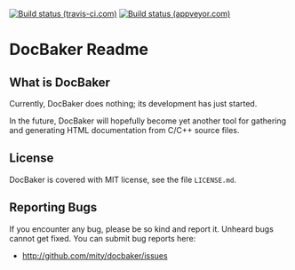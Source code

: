 [![Build status (travis-ci.com)](https://img.shields.io/travis/mity/docbaker/master.svg?label=linux%20build)](https://travis-ci.com/mity/docbaker)
[![Build status (appveyor.com)](https://img.shields.io/appveyor/ci/mity/docbaker/master.svg?label=windows%20build)](https://ci.appveyor.com/project/mity/docbaker/branch/master)

# DocBaker Readme


## What is DocBaker

Currently, DocBaker does nothing; its development has just started.

In the future, DocBaker will hopefully become yet another tool for gathering
and generating HTML documentation from C/C++ source files.


## License

DocBaker is covered with MIT license, see the file `LICENSE.md`.


## Reporting Bugs

If you encounter any bug, please be so kind and report it. Unheard bugs cannot
get fixed. You can submit bug reports here:

* http://github.com/mity/docbaker/issues
